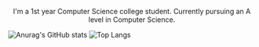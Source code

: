 <p align="center">
I'm a 1st year Computer Science college student. Currently pursuing an A level in Computer Science. 
</p>   







![Anurag's GitHub stats](https://github-readme-stats.vercel.app/api?username=bagelwastaken&show_icons=true&theme=tokyonight)
![Top Langs](https://github-readme-stats.vercel.app/api/top-langs/?username=bagelwastaken&layout=compact&theme=tokyonight)

